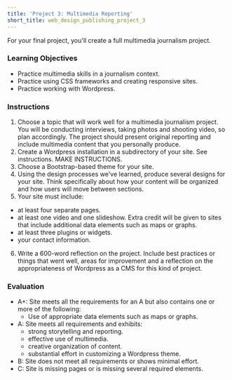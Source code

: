 ```yaml
---
title: 'Project 3: Multimedia Reporting'
short_title: web_design_publishing_project_3
---
```


For your final project, you'll create a full multimedia journalism project.

### Learning Objectives

- Practice multimedia skills in a journalism context.
- Practice using CSS frameworks and creating responsive sites.
- Practice working with Wordpress.

### Instructions

1. Choose a topic that will work well for a multimedia journalism project. You will be conducting interviews, taking photos and shooting video, so plan accordingly. The project should present original reporting and include multimedia content that you personally produce.
2. Create a Wordpress installation in a subdirectory of your site. See instructions. MAKE INSTRUCTIONS.
3. Choose a Bootstrap-based theme for your site.
4. Using the design processes we've learned, produce several designs for your site. Think specifically about how your content will be organized and how users will move between sections.
5. Your site must include:
  - at least four separate pages.
  - at least one video and one slideshow. Extra credit will be given to sites that include additional data elements such as maps or graphs.
  - at least three plugins or widgets.
  - your contact information.
6. Write a 600-word reflection on the project. Include best practices or things that went well, areas for improvement and a reflection on the appropriateness of Wordpress as a CMS for this kind of project.

### Evaluation

- A+: Site meets all the requirements for an A but also contains one or more of the following:
  - Use of appropriate data elements such as maps or graphs.
- A: Site meets all requirements and exhibits:
  - strong storytelling and reporting.
  - effective use of multimedia.
  - creative organization of content.
  - substantial effort in customizing a Wordpress theme.
- B: Site does not meet all requirements or shows minimal effort.
- C: Site is missing pages or is missing several required elements.
